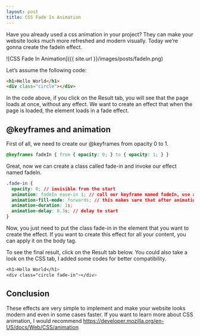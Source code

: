 ```yaml
---
layout: post
title: CSS Fade In Animation
---
```


Have you already used a css animation in your project? They can make your website looks much more refreshed and modern visually. Today we’re gonna create the fadeIn effect.

![CSS Fade In Animation]({{ site.url }}/images/posts/fadeIn.png)

Let’s assume the following code:

```html
<h1>Hello World</h1>
<div class="circle"></div>
```
In the code above, if you click on the Result tab, you will see that the page loads at once, without any effect. We want to create an effect that when the page is loaded, the element loads in a fade effect.

## @keyframes and animation

First of all, we need to create our @keyframes from opacity 0 to 1.

```css
@keyframes fadeIn { from { opacity: 0; } to { opacity: 1; } }
```

Great, now we can create a class called fade-in and invoke our effect named fadeIn.

```css
.fade-in {
  opacity: 0; // invisible from the start
  animation: fadeIn ease-in 1; // call our keyframe named fadeIn, use animation ease-in and repeat it only 1 time
  animation-fill-mode: forwards; // this makes sure that after animation is done we remain at the last keyframe value (opacity: 1)
  animation-duration: 1s;
  animation-delay: 0.3s; // delay to start
}
```

Now, you just need to put the class fade-in in the element that you want to create the effect. If you want to create this effect for all your content, you can apply it on the body tag.

To see the final result, click on the Result tab below. You could also take a look on the CSS tab, I added some codes for better compatibility.

```css
<h1>Hello World</h1>
<div class="circle fade-in"></div>
```

## Conclusion

These effects are very simple to implement and make your website looks modern and even in some cases faster. If you want to learn more about CSS animation, I would recommend https://developer.mozilla.org/en-US/docs/Web/CSS/animation